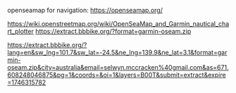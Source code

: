 openseamap for navigation:
https://openseamap.org/

https://wiki.openstreetmap.org/wiki/OpenSeaMap_and_Garmin_nautical_chart_plotter
https://extract.bbbike.org/?format=garmin-oseam.zip

https://extract.bbbike.org/?lang=en&sw_lng=101.7&sw_lat=-24.5&ne_lng=139.9&ne_lat=3.1&format=garmin-oseam.zip&city=australia&email=selwyn.mccracken%40gmail.com&as=671.608248046875&pg=1&coords=&oi=1&layers=B00T&submit=extract&expire=1746315782
